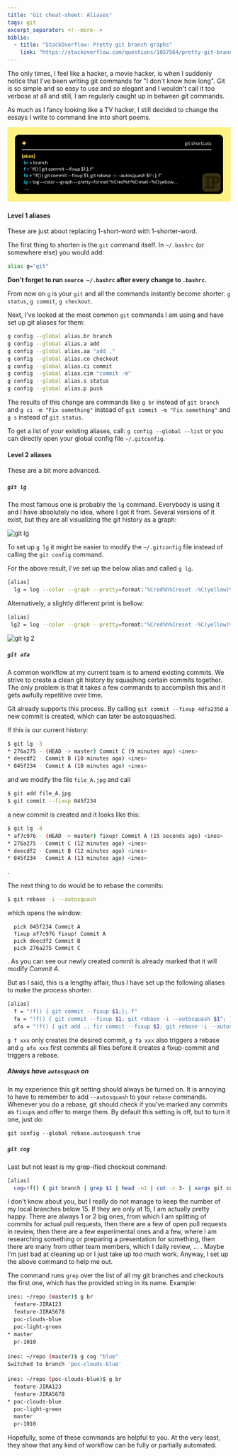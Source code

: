 ```yaml
---
title: "Git cheat-sheet: Aliases"
tags: git
excerpt_separator: <!--more-->
biblio:
  - title: "StackOverflow: Pretty git branch graphs"
    link: "https://stackoverflow.com/questions/1057564/pretty-git-branch-graphs?page=1&tab=votes#tab-top"
---
```


The only times, I feel like a hacker, a movie hacker, is when I suddenly notice that I've been writing git commands for "I don't know how long". Git is so simple and so easy to use and so elegant and I wouldn't call it too verbose at all and still, I am regularly caught up in between git commands.

As much as I fancy looking like a TV hacker, I still decided to change the essays I write to command line into short poems.

![Git aliases](/assets/git-alias.png)

<!--more-->

#### Level 1 aliases

These are just about replacing 1-short-word with 1-shorter-word.

The first thing to shorten is the `git` command itself. In `~/.bashrc` (or somewhere else) you would add:

```bash
alias g="git"
```

**Don't forget to run `source ~/.bashrc` after every change to `.bashrc`.**

From now on `g` is your `git` and all the commands instantly become shorter: `g status`, `g commit`, `g checkout`.

Next, I've looked at the most common `git` commands I am using and have set up git aliases for them:
```bash
g config --global alias.br branch
g config --global alias.a add
g config --global alias.aa "add ."
g config --global alias.co checkout
g config --global alias.ci commit
g config --global alias.cim "commit -m"
g config --global alias.s status
g config --global alias.p push
```

The results of this change are commands like `g br` instead of `git branch` and `g ci -m "Fix something"` instead of `git commit -m "Fix something"` and `g s` instead of `git status`.

To get a list of your existing aliases, call: `g config --global --list` or you can directly open your global config file `~/.gitconfig`.

#### Level 2 aliases

These are a bit more advanced.

##### `git lg`

The most famous one is probably the `lg` command. Everybody is using it and I have absolutely no idea, where I got it from. Several versions of it exist, but they are all visualizing the git history as a graph:

![git lg](/assets/git-lg.png)

To set up `g lg` it might be easier to modify the `~/.gitconfig` file instead of calling the `git config` command.

For the above result, I've set up the below alias and called `g lg`.
```bash
[alias]
  lg = log --color --graph --pretty=format:'%Cred%h%Creset -%C(yellow)%d%Creset %s %Cgreen(%cr) %C(bold blue)<%an>%Creset' --abbrev-commit
```

Alternatively, a slightly different print is bellow:
```bash
[alias]
 lg2 = log --color --graph --pretty=format:'%Cred%h%Creset -%C(yellow)%d%Creset %s %Cgreen(%cr - %C(magenta)%cD%Creset) %C(bold blue)<%an>%Creset' --abbrev-commit
```

![git lg 2](/assets/Git-lg-2.png)

##### `git afa`

A common workflow at my current team is to amend existing commits. We strive to create a clean git history by squashing certain commits together. The only problem is that it takes a few commands to accomplish this and it gets awfully repetitive over time.

Git already supports this process. By calling `git commit --fixup 4dfa2350` a new commit is created, which can later be autosquashed.

If this is our current history:
```bash
$ git lg -3
* 276a275 - (HEAD -> master) Commit C (9 minutes ago) <ines>
* deecdf2 - Commit B (10 minutes ago) <ines>
* 045f234 - Commit A (10 minutes ago) <ines>
```
and we modify the file `file_A.jpg` and call
```bash
$ git add file_A.jpg
$ git commit --fixup 045f234
```
a new commit is created and it looks like this:
```bash
$ git lg -4
* af7c976 - (HEAD -> master) fixup! Commit A (15 seconds ago) <ines>
* 276a275 - Commit C (12 minutes ago) <ines>
* deecdf2 - Commit B (12 minutes ago) <ines>
* 045f234 - Commit A (13 minutes ago) <ines>
```
.

The next thing to do would be to rebase the commits:
```bash
$ git rebase -i --autosquash
```
which opens the window:
```vim
  pick 045f234 Commit A
  fixup af7c976 fixup! Commit A
  pick deecdf2 Commit B
  pick 276a275 Commit C
```
. As you can see our newly created commit is already marked that it will modify *Commit A*.

But as I said, this is a lengthy affair, thus I have set up the following aliases to make the process shorter:

```bash
[alias]
  f = "!f() { git commit --fixup $1;}; f"
  fa = "!f() { git commit --fixup $1; git rebase -i --autosquash $1^; }; f"
  afa = "!f() { git add .; fir commit --fixup $1; git rebase -i --autosquash $1^;}; f"
```
 `g f xxx` only creates the desired commit, `g fa xxx` also triggers a rebase and `g afa xxx` first commits all files before it creates a fixup-commit and triggers a rebase.

##### Always have `autosquash` on

In my experience this git setting should always be turned on. It is annoying to have to remember to add  `--autosquash` to your `rebase` commands. Whenever you do a rebase, git should check if you've marked any commits as `fixup`s and offer to merge them. By default this setting is off, but to turn it one, just do:

```
git config --global rebase.autosquash true
```

##### `git cog`

Last but not least is my grep-ified checkout command:

```bash
[alias]
  cog=!f() { git branch | grep $1 | head -n1 | cut -c 3- | xargs git co;}; f
```

I don't know about you, but I really do not manage to keep the number of my local branches below 15. If they are only at 15, I am actually pretty happy. There are always 1 or 2 big ones, from which I am splitting of commits for actual pull requests, then there are a few of open pull requests in review, then there are a few experimental ones and a few, where I am researching something or preparing a presentation for something, then there are many from other team members, which I daily review, ... . Maybe I'm just bad at cleaning up or I just take up too much work. Anyway, I set up the above command to help me out.

The command runs `grep` over the list of all my git branches and checkouts the first one, which has the provided string in its name. Example:

```bash
ines: ~/repo (master)$ g br
  feature-JIRA123
  feature-JIRA5678
  poc-clouds-blue
  poc-light-green
* master
  pr-1010

ines: ~/repo (master)$ g cog "blue"
Switched to branch 'poc-clouds-blue'

ines: ~/repo (poc-clouds-blue)$ g br
  feature-JIRA123
  feature-JIRA5678
* poc-clouds-blue
  poc-light-green
  master
  pr-1010
```

Hopefully, some of these commands are helpful to you. At the very least, they show that any kind of workflow can be fully or partially automated.
